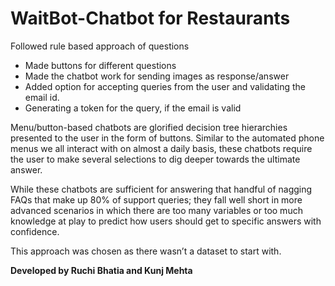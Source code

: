 # WaitBot-Chatbot for Restaurants

Followed rule based approach of questions
- Made buttons for different questions
- Made the chatbot work for sending images as response/answer
- Added option for accepting queries from the user and validating the email id. 
- Generating a token for the query, if the email is valid

Menu/button-based chatbots are glorified decision tree hierarchies presented to the user in the form of buttons. Similar to the automated phone menus we all interact with on almost a daily basis, these chatbots require the user to make several selections to dig deeper towards the ultimate answer.

While these chatbots are sufficient for answering that handful of nagging FAQs that make up 80% of support queries; they fall well short in more advanced scenarios in which there are too many variables or too much knowledge at play to predict how users should get to specific answers with confidence. 

This approach was chosen as there wasn’t a dataset to start with.

**Developed by Ruchi Bhatia and Kunj Mehta**
